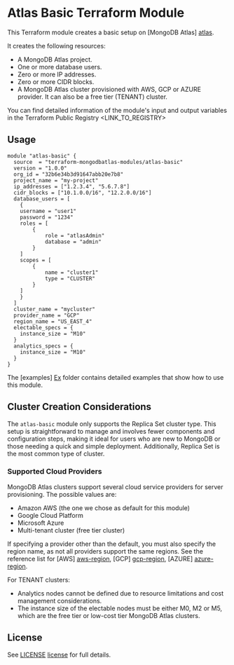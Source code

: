 # Atlas Basic Terraform Module

This Terraform module creates a basic setup on [MongoDB Atlas] [atlas]. 

It creates the following resources:

- A MongoDB Atlas project.
- One or more database users.
- Zero or more IP addresses.
- Zero or more CIDR blocks.
- A MongoDB Atlas cluster provisioned with AWS, GCP or AZURE provider. It can also be a free tier (TENANT) cluster.

You can find detailed information of the module's input and output variables in the Terraform Public Registry <LINK_TO_REGISTRY>

## Usage 

```hcl
module "atlas-basic" {
  source  = "terraform-mongodbatlas-modules/atlas-basic"
  version = "1.0.0"
  org_id = "32b6e34b3d91647abb20e7b8"
  project_name = "my-project"
  ip_addresses = ["1.2.3.4", "5.6.7.8"]
  cidr_blocks = ["10.1.0.0/16", "12.2.0.0/16"]
  database_users = [
  	{
	username = "user1"
	password = "1234"
	roles = [
		{
			role = "atlasAdmin"
			database = "admin"
        }
	]
	scopes = [
		{
			name = "cluster1"
			type = "CLUSTER"
        }
	]
    }
  ]
  cluster_name = "mycluster"
  provider_name = "GCP"
  region_name = "US_EAST_4"
  electable_specs = {
	instance_size = "M10"
  }
  analytics_specs = {
	instance_size = "M10"	
  }
}
```

The [examples] [Ex] folder contains detailed examples that show how to use this module.

## Cluster Creation Considerations 

The `atlas-basic` module only supports the Replica Set cluster type. This setup is straightforward to manage and involves fewer components and configuration steps, making it ideal for users who are new to MongoDB or those needing a quick and simple deployment. Additionally, Replica Set is the most common type of cluster.

### Supported Cloud Providers

MongoDB Atlas clusters support several cloud service providers for server provisioning. The possible values are: 

- Amazon AWS (the one we chose as default for this module)
- Google Cloud Platform
- Microsoft Azure
- Multi-tenant cluster (free tier cluster)

If specifying a provider other than the default, you must also specify the region name, as not all providers support the same regions. See the reference list for [AWS] [aws-region], [GCP] [gcp-region], [AZURE] [azure-region]. 

For TENANT clusters:
  - Analytics nodes cannot be defined due to resource limitations and cost management considerations.
  - The instance size of the electable nodes must be either M0, M2 or M5, which are the free tier or low-cost tier MongoDB Atlas clusters.  

## License

See [LICENSE] [license] for full details.

<!-- Links reference section -->
[atlas]: https://www.mongodb.com/products/platform/atlas-database
[aws-region]: https://www.mongodb.com/docs/atlas/reference/amazon-aws/
[gcp-region]: https://www.mongodb.com/docs/atlas/reference/google-gcp/
[azure-region]: https://www.mongodb.com/docs/atlas/reference/microsoft-azure/
[Ex]: https://github.com/terraform-mongodbatlas-modules/terraform-mongodbatlas-atlas-basic/tree/main/examples
[license]: https://github.com/terraform-mongodbatlas-modules/terraform-mongodbatlas-atlas-basic/blob/main/LICENSE 
<!-- Links reference section -->

